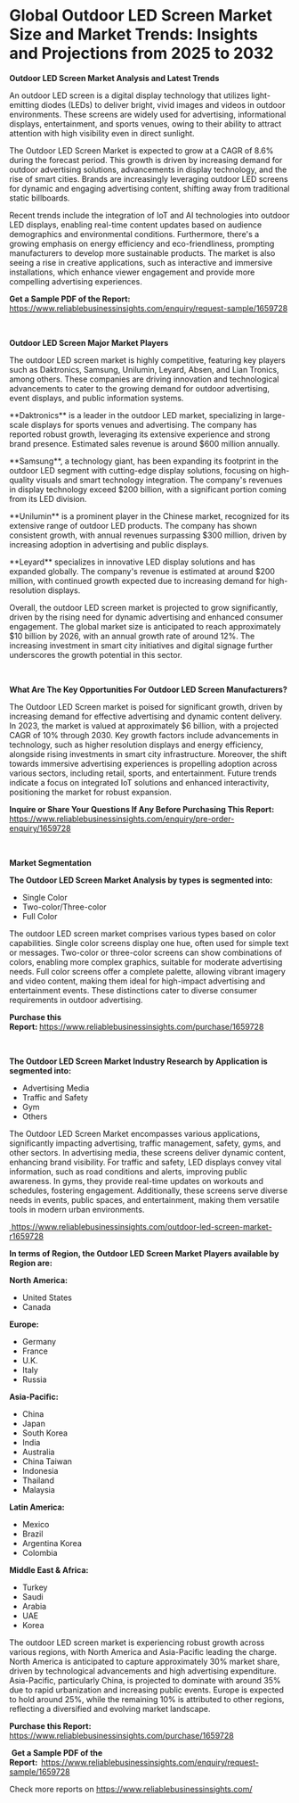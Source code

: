 <p><h1>Global Outdoor LED Screen Market Size and Market Trends: Insights and Projections from 2025 to 2032</h1></p><p><strong>Outdoor LED Screen Market Analysis and Latest Trends</strong></p>
<p><p>An outdoor LED screen is a digital display technology that utilizes light-emitting diodes (LEDs) to deliver bright, vivid images and videos in outdoor environments. These screens are widely used for advertising, informational displays, entertainment, and sports venues, owing to their ability to attract attention with high visibility even in direct sunlight.</p><p>The Outdoor LED Screen Market is expected to grow at a CAGR of 8.6% during the forecast period. This growth is driven by increasing demand for outdoor advertising solutions, advancements in display technology, and the rise of smart cities. Brands are increasingly leveraging outdoor LED screens for dynamic and engaging advertising content, shifting away from traditional static billboards.</p><p>Recent trends include the integration of IoT and AI technologies into outdoor LED displays, enabling real-time content updates based on audience demographics and environmental conditions. Furthermore, there's a growing emphasis on energy efficiency and eco-friendliness, prompting manufacturers to develop more sustainable products. The market is also seeing a rise in creative applications, such as interactive and immersive installations, which enhance viewer engagement and provide more compelling advertising experiences.</p></p>
<p><strong>Get a Sample PDF of the Report:&nbsp;</strong> <a href="https://www.reliablebusinessinsights.com/enquiry/request-sample/1659728?utm_campaign=2248&utm_medium=2&utm_source=Github&utm_content=ia&utm_term=08042025&utm_id=outdoor-led-screen">https://www.reliablebusinessinsights.com/enquiry/request-sample/1659728</a></p>
<p>&nbsp;</p>
<p><strong>Outdoor LED Screen Major Market Players</strong></p>
<p><p>The outdoor LED screen market is highly competitive, featuring key players such as Daktronics, Samsung, Unilumin, Leyard, Absen, and Lian Tronics, among others. These companies are driving innovation and technological advancements to cater to the growing demand for outdoor advertising, event displays, and public information systems.</p><p>**Daktronics** is a leader in the outdoor LED market, specializing in large-scale displays for sports venues and advertising. The company has reported robust growth, leveraging its extensive experience and strong brand presence. Estimated sales revenue is around $600 million annually.</p><p>**Samsung**, a technology giant, has been expanding its footprint in the outdoor LED segment with cutting-edge display solutions, focusing on high-quality visuals and smart technology integration. The company's revenues in display technology exceed $200 billion, with a significant portion coming from its LED division.</p><p>**Unilumin** is a prominent player in the Chinese market, recognized for its extensive range of outdoor LED products. The company has shown consistent growth, with annual revenues surpassing $300 million, driven by increasing adoption in advertising and public displays. </p><p>**Leyard** specializes in innovative LED display solutions and has expanded globally. The company's revenue is estimated at around $200 million, with continued growth expected due to increasing demand for high-resolution displays.</p><p>Overall, the outdoor LED screen market is projected to grow significantly, driven by the rising need for dynamic advertising and enhanced consumer engagement. The global market size is anticipated to reach approximately $10 billion by 2026, with an annual growth rate of around 12%. The increasing investment in smart city initiatives and digital signage further underscores the growth potential in this sector.</p></p>
<p>&nbsp;</p>
<p><strong>What Are The Key Opportunities For Outdoor LED Screen Manufacturers?</strong></p>
<p><p>The Outdoor LED Screen market is poised for significant growth, driven by increasing demand for effective advertising and dynamic content delivery. In 2023, the market is valued at approximately $6 billion, with a projected CAGR of 10% through 2030. Key growth factors include advancements in technology, such as higher resolution displays and energy efficiency, alongside rising investments in smart city infrastructure. Moreover, the shift towards immersive advertising experiences is propelling adoption across various sectors, including retail, sports, and entertainment. Future trends indicate a focus on integrated IoT solutions and enhanced interactivity, positioning the market for robust expansion.</p></p>
<p><strong>Inquire or Share Your Questions If Any Before Purchasing This Report:</strong> <a href="https://www.reliablebusinessinsights.com/enquiry/pre-order-enquiry/1659728?utm_campaign=2248&utm_medium=2&utm_source=Github&utm_content=ia&utm_term=08042025&utm_id=outdoor-led-screen">https://www.reliablebusinessinsights.com/enquiry/pre-order-enquiry/1659728</a></p>
<p>&nbsp;</p>
<p><strong>Market Segmentation</strong></p>
<p><strong>The Outdoor LED Screen Market Analysis by types is segmented into:</strong></p>
<p><ul><li>Single Color</li><li>Two-color/Three-color</li><li>Full Color</li></ul></p>
<p><p>The outdoor LED screen market comprises various types based on color capabilities. Single color screens display one hue, often used for simple text or messages. Two-color or three-color screens can show combinations of colors, enabling more complex graphics, suitable for moderate advertising needs. Full color screens offer a complete palette, allowing vibrant imagery and video content, making them ideal for high-impact advertising and entertainment events. These distinctions cater to diverse consumer requirements in outdoor advertising.</p></p>
<p><strong>Purchase this Report:&nbsp;</strong><a href="https://www.reliablebusinessinsights.com/purchase/1659728?utm_campaign=2248&utm_medium=2&utm_source=Github&utm_content=ia&utm_term=08042025&utm_id=outdoor-led-screen">https://www.reliablebusinessinsights.com/purchase/1659728</a></p>
<p>&nbsp;</p>
<p><strong>The Outdoor LED Screen Market Industry Research by Application is segmented into:</strong></p>
<p><ul><li>Advertising Media</li><li>Traffic and Safety</li><li>Gym</li><li>Others</li></ul></p>
<p><p>The Outdoor LED Screen Market encompasses various applications, significantly impacting advertising, traffic management, safety, gyms, and other sectors. In advertising media, these screens deliver dynamic content, enhancing brand visibility. For traffic and safety, LED displays convey vital information, such as road conditions and alerts, improving public awareness. In gyms, they provide real-time updates on workouts and schedules, fostering engagement. Additionally, these screens serve diverse needs in events, public spaces, and entertainment, making them versatile tools in modern urban environments.</p></p>
<p><a href="https://www.reliablebusinessinsights.com/outdoor-led-screen-market-r1659728?utm_campaign=2248&utm_medium=2&utm_source=Github&utm_content=ia&utm_term=08042025&utm_id=outdoor-led-screen">&nbsp;https://www.reliablebusinessinsights.com/outdoor-led-screen-market-r1659728</a></p>
<p><strong>In terms of Region, the Outdoor LED Screen Market Players available by Region are:</strong></p>
<p>
    <p> <strong> North America: </strong>
        <ul>
            <li>United States</li>
            <li>Canada</li>
        </ul>
        </p> 
    <p> <strong> Europe: </strong>
        <ul>
            <li>Germany</li>
            <li>France</li>
            <li>U.K.</li>
            <li>Italy</li>
            <li>Russia</li>
        </ul>
        </p> 
    <p> <strong> Asia-Pacific: </strong>
        <ul>
            <li>China</li>
            <li>Japan</li>
            <li>South Korea</li>
            <li>India</li>
            <li>Australia</li>
            <li>China Taiwan</li>
            <li>Indonesia</li>
            <li>Thailand</li>
            <li>Malaysia</li>
        </ul>
        </p> 
    <p> <strong> Latin America: </strong>
        <ul>
            <li>Mexico</li>
            <li>Brazil</li>
            <li>Argentina Korea</li>
            <li>Colombia</li>
        </ul>
        </p> 
    <p> <strong> Middle East & Africa: </strong>
        <ul>
            <li>Turkey</li>
            <li>Saudi</li>
            <li>Arabia</li>
            <li>UAE</li>
            <li>Korea</li>
        </ul>
    </p>
    </p>
<p><p>The outdoor LED screen market is experiencing robust growth across various regions, with North America and Asia-Pacific leading the charge. North America is anticipated to capture approximately 30% market share, driven by technological advancements and high advertising expenditure. Asia-Pacific, particularly China, is projected to dominate with around 35% due to rapid urbanization and increasing public events. Europe is expected to hold around 25%, while the remaining 10% is attributed to other regions, reflecting a diversified and evolving market landscape.</p></p>
<p><strong>Purchase this Report: </strong><a href="https://www.reliablebusinessinsights.com/purchase/1659728?utm_campaign=2248&utm_medium=2&utm_source=Github&utm_content=ia&utm_term=08042025&utm_id=outdoor-led-screen">https://www.reliablebusinessinsights.com/purchase/1659728</a></p>
<p>&nbsp;<strong>Get a Sample PDF of the Report:&nbsp;&nbsp;</strong><a href="https://www.reliablebusinessinsights.com/enquiry/request-sample/1659728?utm_campaign=2248&utm_medium=2&utm_source=Github&utm_content=ia&utm_term=08042025&utm_id=outdoor-led-screen">https://www.reliablebusinessinsights.com/enquiry/request-sample/1659728</a></p>
<p><strong></strong></p>
<p>Check more reports on <a href="https://www.reliablebusinessinsights.com/?utm_campaign=2248&utm_medium=2&utm_source=Github&utm_content=ia&utm_term=08042025&utm_id=outdoor-led-screen">https://www.reliablebusinessinsights.com/</a></p>